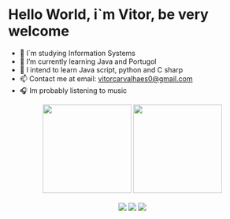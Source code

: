 # Hello World, i`m Vitor, be very welcome


- 🔭 I`m studying Information Systems
- 🌱 I’m currently learning Java and Portugol
- 💬 I intend to learn Java script, python and C sharp
- 📫 Contact me at email: vitorcarvalhaes0@gmail.com
- 🎧 Im probably listening to music
<div align="center">
  <img height="180em" src="https://github-readme-stats.vercel.app/api?username=VitorVCP&show_icons=true&theme=dracula&include_all_commits=true&count_private=true"/> 
  <img height="180em" src="https://github-readme-stats.vercel.app/api/top-langs/?username=VitorVCP&layout=compact&langs_count=7&theme=dracula"/> 
  <div style="display: inline_block"><br>


  
  <div> 
 <a href="https://discord.gg/bWHfMB6Md8" target="_blank"><img src="https://img.shields.io/badge/Discord-7289DA?style=for-the-badge&logo=discord&logoColor=white" target="_blank"></a> 
  <a href = "vitorcarvalhaes0@gmail.com"><img src="https://img.shields.io/badge/-Gmail-%23333?style=for-the-badge&logo=gmail&logoColor=white" target="_blank"></a>
  <a href="https://www.linkedin.com/in/vitor-carvalhaes-4354b9352" target="_blank"><img src="https://img.shields.io/badge/-LinkedIn-%230077B5?style=for-the-badge&logo=linkedin&logoColor=white" target="_blank"></a> 

</div>
